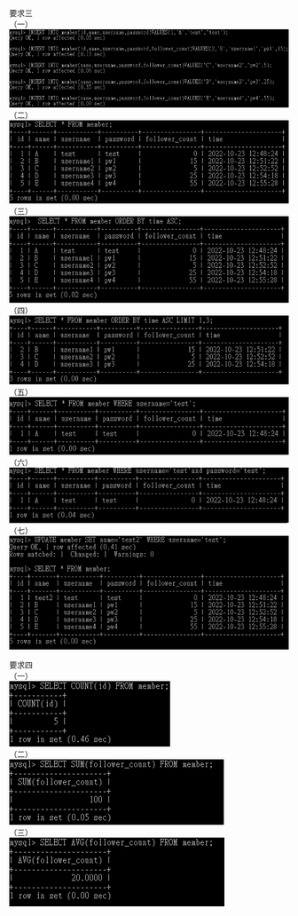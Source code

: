 要求三  
（一）  
![image](https://github.com/yslsy/test/blob/main/week-5/image/1.png)  
（二）  
![image](https://github.com/yslsy/test/blob/main/week-5/image/2.png)  
（三）  
![image](https://github.com/yslsy/test/blob/main/week-5/image/3.png)  
（四）  
![image](https://github.com/yslsy/wehelp/blob/main/week-5/image/4.png)  
（五）  
![image](https://github.com/yslsy/test/blob/main/week-5/image/5.png)  
（六）  
![image](https://github.com/yslsy/test/blob/main/week-5/image/6.png)  
（七）  
![image](https://github.com/yslsy/test/blob/main/week-5/image/7.png)  
  
要求四  
（一）  
![image](https://github.com/yslsy/test/blob/main/week-5/image/8.png)  
（二）  
![image](https://github.com/yslsy/test/blob/main/week-5/image/9.png)  
（三）  
![image](https://github.com/yslsy/test/blob/main/week-5/image/10.png)  
